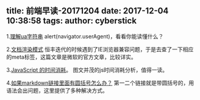 title: 前端早读-20171204
date: 2017-12-04 10:38:58
tags:
author: cyberstick
---
1.[理解ua字符串][1]
alert(navigator.userAgent)，看看你能读懂什么？

2.[文档渲染模式][2]
恒丰迭代的时候遇到了IE浏览器兼容问题，于是去查了一下相应的meta标签，这篇文章是微软的官方文章，比较详实。

3.[JavaScript 的时间消耗](https://github.com/dwqs/blog/issues/59)。
图文并茂的js时间消耗分析，值得一读。

4.[如果markdown链接里面有圆括号怎么办？](https://meta.stackexchange.com/questions/13501/links-to-urls-containing-parentheses)
第一二个链接就是带圆括号的，用[]()语法会出问题，这里提供了多种解决方式。

[1]: https://msdn.microsoft.com/en-us/library/ms537503(v=vs.85).aspx
[2]: https://msdn.microsoft.com/en-us/library/jj676915(v=vs.85).aspx